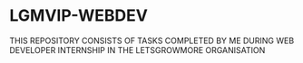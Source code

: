 # LGMVIP-WEBDEV
THIS REPOSITORY CONSISTS OF TASKS COMPLETED BY ME DURING WEB DEVELOPER INTERNSHIP IN THE LETSGROWMORE ORGANISATION
